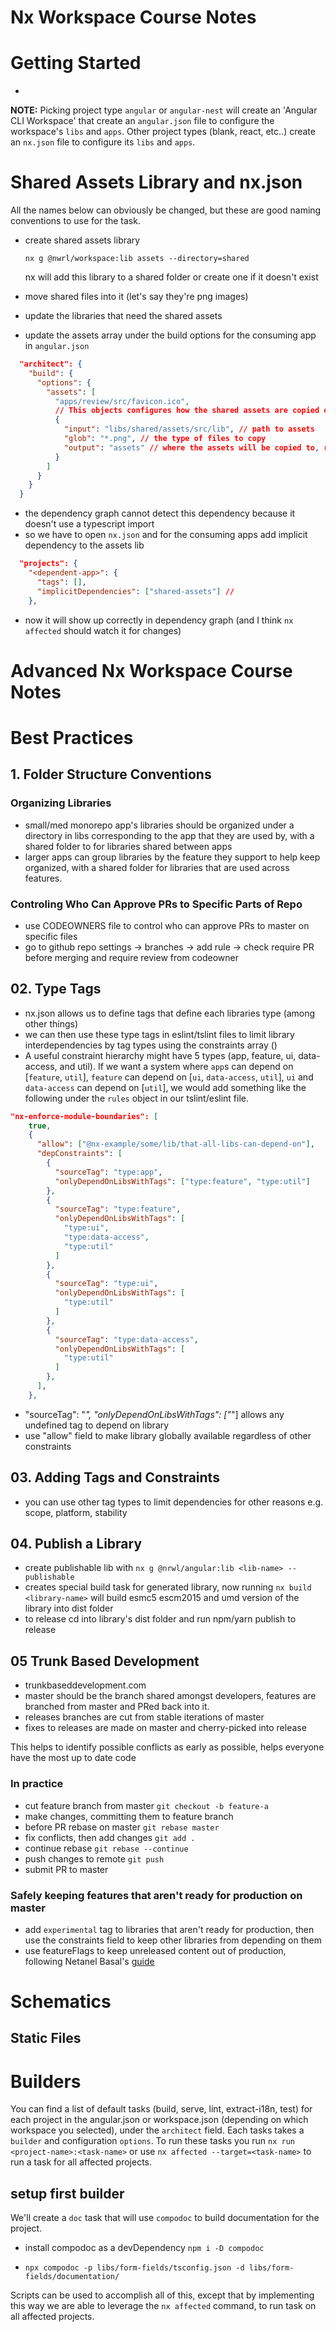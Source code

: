 # Nx Workspace Course Notes
# Getting Started

-
 **NOTE:** Picking project type `angular` or `angular-nest` will create an 'Angular CLI Workspace' that create an `angular.json` file to configure the workspace's `libs` and `apps`. Other project types (blank, react, etc..) create an `nx.json` file to configure its `libs` and `apps`.

# Shared Assets Library and nx.json

  All the names below can obviously be changed, but these are good naming conventions to use for the task.
  - create shared assets library

    `nx g @nwrl/workspace:lib assets --directory=shared`

    nx will add this library to a shared folder or create one if it doesn't exist

  - move shared files into it (let's say they're png images)
  - update the libraries that need the shared assets
  - update the assets array under the build options for the consuming app in `angular.json`
  ```json
    "architect": {
      "build": {
        "options": {
          "assets": [
            "apps/review/src/favicon.ico",
            // This objects configures how the shared assets are copied over to the consuming app
            {
              "input": "libs/shared/assets/src/lib", // path to assets
              "glob": "*.png", // the type of files to copy
              "output": "assets" // where the assets will be copied to, relative to app root
            }
          ]
        }
      }
    }
  ```
  - the dependency graph cannot detect this dependency because it doesn't use a typescript import
  - so we have to open `nx.json` and for the consuming apps add implicit dependency to the assets lib
  ```json
    "projects": {
      "<dependent-app>": {
        "tags": [],
        "implicitDependencies": ["shared-assets"] //
      },
  ```
  - now it will show up correctly in dependency graph (and I think `nx affected` should watch it for changes)


# Advanced Nx Workspace Course Notes

# Best Practices
## 1. Folder Structure Conventions

  ### Organizing Libraries
  - small/med monorepo app's libraries should be organized under a directory in libs corresponding to the app that they are used by, with a shared folder to for libraries shared between apps
  - larger apps can group libraries by the feature they support to help keep organized, with a shared folder for libraries that are used across features.

  ### Controling Who Can Approve PRs to Specific Parts of Repo
  - use CODEOWNERS file to control who can approve PRs to master on specific files
  - go to github repo settings -> branches -> add rule -> check require PR before merging and require review from codeowner

## 02. Type Tags
  - nx.json allows us to define tags that define each libraries type (among other things)
  - we can then use these type tags in eslint/tslint files to limit library interdependencies by tag types using the constraints array ()
  - A useful constraint hierarchy might have 5 types (app, feature, ui, data-access, and util). If we want a system where `app`s can depend on [`feature`, `util`], `feature` can depend on [`ui`, `data-access`, `util`], `ui` and `data-access` can depend on [`util`], we would add something like the following under the `rules` object in our tslint/eslint file.
  ```json
  "nx-enforce-module-boundaries": [
      true,
      {
        "allow": ["@nx-example/some/lib/that-all-libs-can-depend-on"],
        "depConstraints": [
          {
            "sourceTag": "type:app",
            "onlyDependOnLibsWithTags": ["type:feature", "type:util"]
          },
          {
            "sourceTag": "type:feature",
            "onlyDependOnLibsWithTags": [
              "type:ui",
              "type:data-access",
              "type:util"
            ]
          },
          {
            "sourceTag": "type:ui",
            "onlyDependOnLibsWithTags": [
              "type:util"
            ]
          },
          {
            "sourceTag": "type:data-access",
            "onlyDependOnLibsWithTags": [
              "type:util"
            ]
          },
        ],
      },
  ```
  - "sourceTag": "*", "onlyDependOnLibsWithTags": ["*"] allows any undefined tag to depend on library
  - use "allow" field to make library globally available regardless of other constraints

## 03. Adding Tags and Constraints
  - you can use other tag types to limit dependencies for other reasons e.g. scope, platform, stability

## 04. Publish a Library
  - create publishable lib with
    `nx g @nrwl/angular:lib <lib-name> --publishable`
  - creates special build task for generated library, now running
    `nx build <library-name>`
    will build esmc5 escm2015 and umd version of the library into dist folder
  - to release cd into library's dist folder and run npm/yarn publish to release

## 05 Trunk Based Development
- trunkbaseddevelopment.com
- master should be the branch shared amongst developers, features are branched from master and PRed back into it.
- releases branches are cut from stable iterations of master
- fixes to releases are made on master and cherry-picked into release


This helps to identify possible conflicts as early as possible, helps everyone have the most up to date code

### In practice
- cut feature branch from master
  `git checkout -b feature-a`
- make changes, committing them to feature branch
- before PR rebase on master
  `git rebase master `
- fix conflicts, then add changes
  `git add .`
- continue rebase
  `git rebase --continue`
- push changes to remote
  `git push`
- submit PR to master

### Safely keeping features that aren't ready for production on master
- add `experimental` tag to libraries that aren't ready for production, then use the constraints field to keep other libraries from depending on them
- use featureFlags to keep unreleased content out of production, following Netanel Basal's [guide](https://netbasal.com/the-ultimate-guide-to-implementing-feature-flags-in-angular-applications-d4ae1fd33684)

# Schematics

## Static Files

# Builders

You can find a list of default tasks (build, serve, lint, extract-i18n, test) for each project in the angular.json or workspace.json (depending on which workspace you selected), under the `architect` field. Each tasks takes a `builder` and configuration `options`. To run these tasks you run `nx run <project-name>:<task-name>` or use `nx affected --target=<task-name>` to run a task for all affected projects.

## setup first builder
We'll create a `doc` task that will use `compodoc` to build documentation for the project.

- install compodoc as a devDependency
  `npm i -D compodoc`

- `npx compodoc -p libs/form-fields/tsconfig.json -d libs/form-fields/documentation/`

Scripts can be used to accomplish all of this, except that by implementing this way we are able to leverage the `nx affected` command, to run task on all affected projects.

##